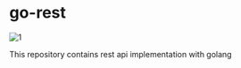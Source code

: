 # go-rest
![1](https://img.shields.io/github/license/enesinan/go-rest)

This repository contains rest api implementation with golang
